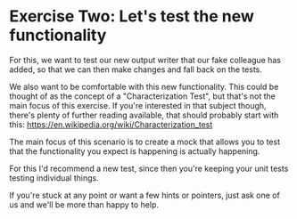 # Exercise Two: Let's test the new functionality

For this, we want to test our new output writer that our fake colleague has added, so that we can then make changes and fall back on the tests.

We also want to be comfortable with this new functionality. This could be thought of as the concept of a "Characterization Test", but that's not the main focus of this exercise. If you're interested in that subject though, there's plenty of further reading available, that should probably start with this: https://en.wikipedia.org/wiki/Characterization_test

The main focus of this scenario is to create a mock that allows you to test that the functionality you expect is happening is actually happening.

For this I'd recommend a new test, since then you're keeping your unit tests testing individual things.

If you're stuck at any point or want a few hints or pointers, just ask one of us and we'll be more than happy to help.

